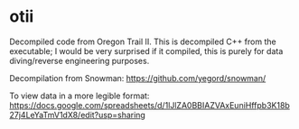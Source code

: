 # otii

Decompiled code from Oregon Trail II. This is decompiled C++ from the executable; I would be very surprised if it compiled, this is purely for data diving/reverse engineering purposes.

Decompilation from Snowman: https://github.com/yegord/snowman/

To view data in a more legible format: https://docs.google.com/spreadsheets/d/1lJlZA0BBIAZVAxEuniHffpb3K18b27j4LeYaTmV1dX8/edit?usp=sharing
